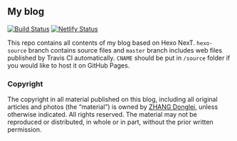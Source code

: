 ## My blog
[![Build Status](https://travis-ci.com/lei2rock/blog.svg?branch=hexo-source)](https://travis-ci.com/lei2rock/blog) [![Netlify Status](https://api.netlify.com/api/v1/badges/f6295f8c-8bf4-4a15-a873-9ca989e0817a/deploy-status)](https://app.netlify.com/sites/dlzhang-blog/deploys)

This repo contains all contents of my blog based on Hexo NexT. `hexo-source` branch contains source files and `master` branch includes web files published by Travis CI automatically. `CNAME` should be put in `/source` folder if you would like to host it on GitHub Pages.

### Copyright
The copyright in all material published on this blog, including all original articles and photos (the “material”) is owned by [ZHANG Donglei](https://dlzhang.com), unless otherwise indicated. All rights reserved. The material may not be reproduced or distributed, in whole or in part, without the prior written permission.
